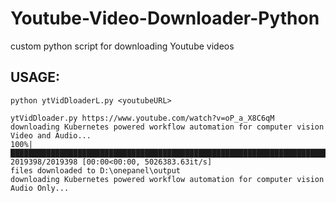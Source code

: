 # Youtube-Video-Downloader-Python
custom python script for downloading Youtube videos

## USAGE:
```
python ytVidDloaderL.py <youtubeURL>

ytVidDloader.py https://www.youtube.com/watch?v=oP_a_X8C6qM
downloading Kubernetes powered workflow automation for computer vision Video and Audio...
100%|█████████████████████████████████████████████████████████████████████████████████████████████████████████████| 2019398/2019398 [00:00<00:00, 5026383.63it/s]
files downloaded to D:\onepanel\output
downloading Kubernetes powered workflow automation for computer vision Audio Only...

```